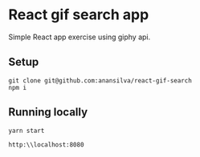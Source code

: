 # React gif search app

Simple React app exercise using giphy api.

## Setup

```
git clone git@github.com:anansilva/react-gif-search
npm i
```

## Running locally

```bash
yarn start

http:\\localhost:8080
```
